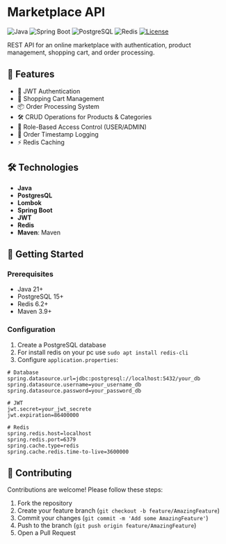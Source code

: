 # Marketplace API

![Java](https://img.shields.io/badge/java-21-red)
![Spring Boot](https://img.shields.io/badge/spring%20boot-3.2.1-brightgreen)
![PostgreSQL](https://img.shields.io/badge/postgresql-42.7.5-blue)
![Redis](https://img.shields.io/badge/redis-6.2.4-orange)
[![License](https://img.shields.io/badge/license-MIT-green)](LICENSE)

REST API for an online marketplace with authentication, product management, shopping cart, and order processing.

## 🌟 Features
- 🔐 JWT Authentication
- 🛒 Shopping Cart Management
- 📦 Order Processing System
- 🛠️ CRUD Operations for Products & Categories
- 👮 Role-Based Access Control (USER/ADMIN)
- 📅 Order Timestamp Logging
- ⚡ Redis Caching

## 🛠 Technologies
- **Java**
- **PostgresQL**
- **Lombok**
- **Spring Boot**
- **JWT**
- **Redis**
- **Maven**: Maven

## 🚀 Getting Started
### Prerequisites
- Java 21+
- PostgreSQL 15+
- Redis 6.2+
- Maven 3.9+

### Configuration
1. Create a PostgreSQL database
2. For install redis on your pc use `sudo apt install redis-cli`
3. Configure `application.properties`:
```properties
# Database
spring.datasource.url=jdbc:postgresql://localhost:5432/your_db
spring.datasource.username=your_username_db
spring.datasource.password=your_password_db

# JWT
jwt.secret=your_jwt_secrete
jwt.expiration=86400000

# Redis
spring.redis.host=localhost
spring.redis.port=6379
spring.cache.type=redis
spring.cache.redis.time-to-live=3600000
```

## 👥 Contributing

Contributions are welcome! Please follow these steps:

1. Fork the repository
2. Create your feature branch (`git checkout -b feature/AmazingFeature`)
3. Commit your changes (`git commit -m 'Add some AmazingFeature'`)
4. Push to the branch (`git push origin feature/AmazingFeature`)
5. Open a Pull Request
